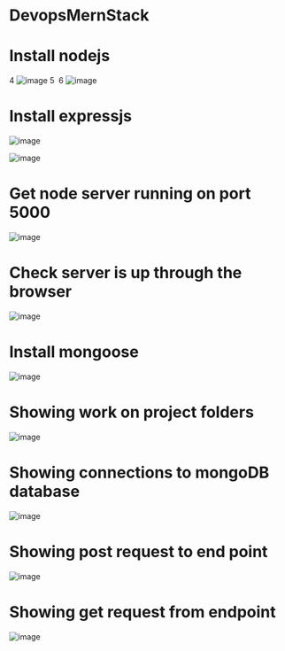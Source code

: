 # DevopsMernStack


# Install nodejs
4
![image](https://user-images.githubusercontent.com/89944781/193414355-57e9217e-2f26-4e34-8fbc-ada0a2e542fa.png)
5
​
6
![image](https://user-images.githubusercontent.com/89944781/193414576-a2a5e19e-29bc-4347-a3db-f546d4028e04.png)

# Install expressjs
![image](https://user-images.githubusercontent.com/89944781/194781868-66e23b7d-3d12-4229-90bb-1e73324d4dc4.png)

![image](https://user-images.githubusercontent.com/89944781/194781765-c1c71334-6ce0-4463-8f5d-e90375688f43.png)

# Get node server running on port 5000
![image](https://user-images.githubusercontent.com/89944781/194782012-70a1d1b5-9428-4b2f-bc04-1c01001cc9b1.png)

# Check server is up through the browser
![image](https://user-images.githubusercontent.com/89944781/194782080-21e8ceef-a257-447d-9bc0-8534a69b1ab5.png)

# Install mongoose 
![image](https://user-images.githubusercontent.com/89944781/194785030-ee69002d-de33-46c6-bef3-cbd5676f8b1a.png)

# Showing work on project folders
![image](https://user-images.githubusercontent.com/89944781/197639865-fc150797-a77a-4a0a-8e58-6830442c53a0.png)

# Showing connections to mongoDB database
![image](https://user-images.githubusercontent.com/89944781/197640009-12484b2e-967d-47fe-911a-5228bcf0d16e.png)

# Showing post request to end point 
![image](https://user-images.githubusercontent.com/89944781/197640514-5fc8f331-0b90-402d-8bbe-5b49e2d13271.png)

# Showing get request from endpoint
![image](https://user-images.githubusercontent.com/89944781/197640762-e4f8bf84-3810-46b8-8908-7e216433e61d.png)


